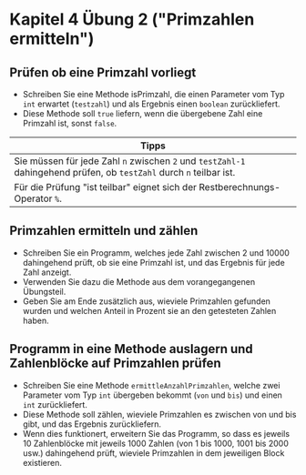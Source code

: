 # Kapitel 4 Übung 2 ("Primzahlen ermitteln")

## Prüfen ob eine Primzahl vorliegt

* Schreiben Sie eine Methode isPrimzahl, die einen Parameter vom Typ ```int``` erwartet (```testzahl```) und als Ergebnis einen ```boolean``` zurückliefert.
* Diese Methode soll ```true``` liefern, wenn die übergebene Zahl eine Primzahl ist, sonst ```false```.

| Tipps  |
| ------------- |
| Sie müssen für jede Zahl ```n``` zwischen ```2``` und ```testZahl-1``` dahingehend prüfen, ob ```testZahl``` durch ```n``` teilbar ist.  |
| Für die Prüfung "ist teilbar" eignet sich der Restberechnungs-Operator ```%```.  |

## Primzahlen ermitteln und zählen

* Schreiben Sie ein Programm, welches jede Zahl zwischen 2 und 10000 dahingehend prüft, ob sie eine Primzahl ist, und das Ergebnis für jede Zahl anzeigt.
* Verwenden Sie dazu die Methode aus dem vorangegangenen Übungsteil.
* Geben Sie am Ende zusätzlich aus, wieviele Primzahlen gefunden wurden und welchen Anteil in Prozent sie an den getesteten Zahlen haben.

## Programm in eine Methode auslagern und Zahlenblöcke auf Primzahlen prüfen

* Schreiben Sie eine Methode ```ermittleAnzahlPrimzahlen```, welche zwei Parameter vom Typ ```int``` übergeben bekommt (```von``` und ```bis```) und einen ```int``` zurückliefert.
* Diese Methode soll zählen, wieviele Primzahlen es zwischen von und bis gibt, und das Ergebnis zurückliefern.
* Wenn dies funktionert, erweitern Sie das Programm, so dass es jeweils 10 Zahlenblöcke mit jeweils 1000 Zahlen (von 1 bis
1000, 1001 bis 2000 usw.) dahingehend prüft, wieviele Primzahlen in dem jeweiligen Block existieren.

